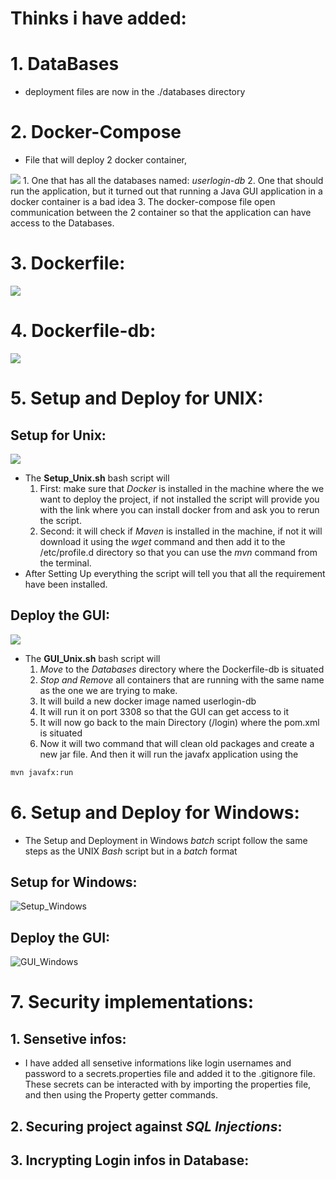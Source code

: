 
# Thinks i have added:

# 1. **DataBases** 

- deployment files are now in the ./databases directory
# 2. **Docker-Compose** 

- File that will deploy 2 docker container,

![](/Screenshots/Docker-compose.png)
	1. One that has all the databases named: *userlogin-db* 
	2. One that should run the application, but it turned out that running a Java GUI application in a docker container is a bad idea
	3. The docker-compose file open communication between the 2 container so that the application can have access to the Databases.
# 3. **Dockerfile**:
![](/Screenshots/Dockerfile.png)

# 4. **Dockerfile-db**:
![](/Screenshots/Dockerfile-db.png)

# 5. **Setup and Deploy for UNIX:**

## Setup for Unix:
![](/Screenshots/Setup_Unix.png)
- The **Setup_Unix.sh** bash script will
	1. First: make sure that *Docker* is installed in the machine where the we want to deploy the project, if not installed the script will provide you with the link where you can install docker from and ask you to rerun the script.
	2. Second: it will check if *Maven* is installed in the machine, if not it will download it using the *wget* command and then add it to the /etc/profile.d directory so that you can use the *mvn* command from the terminal.
- After Setting Up everything the script will tell you that all the requirement have been installed.
## Deploy the GUI:
![](/Screenshots/GUI_Unix.png)
- The **GUI_Unix.sh** bash script will 
	1. *Move* to the *Databases* directory where the Dockerfile-db is situated
	2. *Stop and Remove* all containers that are running with the same name as the one we are trying to make.
	3. It will build a new docker image named userlogin-db
	4. It will run it on port 3308 so that the GUI can get access to it
	5. It will now go back to the main Directory (/login) where the pom.xml is situated
	6. Now it will two command that will clean old packages and create a new jar file. And then it will run the javafx application using the
```bash
mvn javafx:run
```


# 6. **Setup and Deploy for Windows:**

- The Setup and Deployment in Windows *batch* script follow the same steps as the UNIX *Bash* script but in a *batch* format
## Setup for Windows:
![Setup_Windows](/Screenshots/Setup_Windows.png)
## Deploy the GUI:
![GUI_Windows](/Screenshots/GUI_Windows.png)


# 7. **Security implementations:**

## 1. Sensetive infos:

- I have added all sensetive informations like login usernames and password to a secrets.properties file and added it to the .gitignore file.
	These secrets can be interacted with by importing the properties file, and then using the Property getter commands.


## 2. Securing project against *SQL Injections*:


## 3. Incrypting Login infos in Database:

